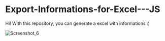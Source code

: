 # Export-Informations-for-Excel---JS
Hi! With this repository, you can generate a excel with informations :)

![Screenshot_6](https://user-images.githubusercontent.com/84551135/179397927-06664823-465a-4e1a-a960-5a2d19046337.png)

